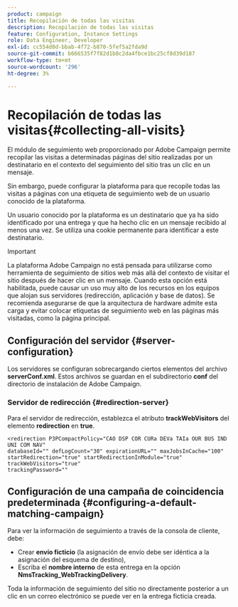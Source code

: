 ```yaml
---
product: campaign
title: Recopilación de todas las visitas
description: Recopilación de todas las visitas
feature: Configuration, Instance Settings
role: Data Engineer, Developer
exl-id: cc554d0d-bbab-4f72-b870-5fef5a2fda9d
source-git-commit: b666535f7f82d1b8c2da4fbce1bc25cf8d39d187
workflow-type: tm+mt
source-wordcount: '296'
ht-degree: 3%

---
```


# Recopilación de todas las visitas{#collecting-all-visits}

El módulo de seguimiento web proporcionado por Adobe Campaign permite recopilar las visitas a determinadas páginas del sitio realizadas por un destinatario en el contexto del seguimiento del sitio tras un clic en un mensaje.

Sin embargo, puede configurar la plataforma para que recopile todas las visitas a páginas con una etiqueta de seguimiento web de un usuario conocido de la plataforma.

Un usuario conocido por la plataforma es un destinatario que ya ha sido identificado por una entrega y que ha hecho clic en un mensaje recibido al menos una vez. Se utiliza una cookie permanente para identificar a este destinatario.

>[!IMPORTANT]
>
>La plataforma Adobe Campaign no está pensada para utilizarse como herramienta de seguimiento de sitios web más allá del contexto de visitar el sitio después de hacer clic en un mensaje. Cuando esta opción está habilitada, puede causar un uso muy alto de los recursos en los equipos que alojan sus servidores (redirección, aplicación y base de datos). Se recomienda asegurarse de que la arquitectura de hardware admite esta carga y evitar colocar etiquetas de seguimiento web en las páginas más visitadas, como la página principal.

## Configuración del servidor {#server-configuration}

Los servidores se configuran sobrecargando ciertos elementos del archivo **serverConf.xml**. Estos archivos se guardan en el subdirectorio **conf** del directorio de instalación de Adobe Campaign.

### Servidor de redirección {#redirection-server}

Para el servidor de redirección, establezca el atributo **trackWebVisitors** del elemento **redirection** en **true**.

```
<redirection P3PCompactPolicy="CAO DSP COR CURa DEVa TAIa OUR BUS IND UNI COM NAV"
databaseId="" defLogCount="30" expirationURL="" maxJobsInCache="100"
startRedirection="true" startRedirectionInModule="true" trackWebVisitors="true"
trackingPassword=""
```

## Configuración de una campaña de coincidencia predeterminada {#configuring-a-default-matching-campaign}

Para ver la información de seguimiento a través de la consola de cliente, debe:

* Crear **envío ficticio** (la asignación de envío debe ser idéntica a la asignación del esquema de destino),
* Escriba el **nombre interno** de esta entrega en la opción **NmsTracking_WebTrackingDelivery**.

Toda la información de seguimiento del sitio no directamente posterior a un clic en un correo electrónico se puede ver en la entrega ficticia creada.

